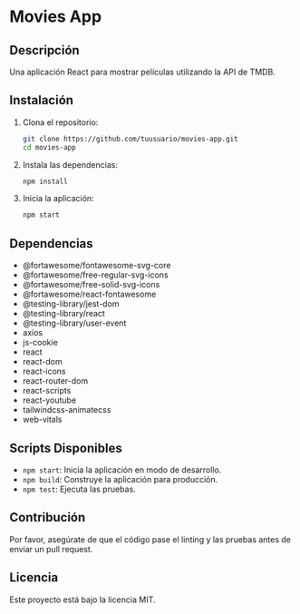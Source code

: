 # Movies App

## Descripción
Una aplicación React para mostrar películas utilizando la API de TMDB.

## Instalación

1. Clona el repositorio:
    ```sh
    git clone https://github.com/tuusuario/movies-app.git
    cd movies-app
    ```

2. Instala las dependencias:
    ```sh
    npm install
    ```

3. Inicia la aplicación:
    ```sh
    npm start
    ```

## Dependencias

- @fortawesome/fontawesome-svg-core
- @fortawesome/free-regular-svg-icons
- @fortawesome/free-solid-svg-icons
- @fortawesome/react-fontawesome
- @testing-library/jest-dom
- @testing-library/react
- @testing-library/user-event
- axios
- js-cookie
- react
- react-dom
- react-icons
- react-router-dom
- react-scripts
- react-youtube
- tailwindcss-animatecss
- web-vitals

## Scripts Disponibles

- `npm start`: Inicia la aplicación en modo de desarrollo.
- `npm build`: Construye la aplicación para producción.
- `npm test`: Ejecuta las pruebas.

## Contribución

Por favor, asegúrate de que el código pase el linting y las pruebas antes de enviar un pull request.

## Licencia

Este proyecto está bajo la licencia MIT.
